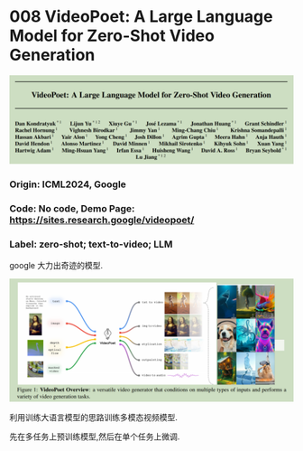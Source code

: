 # 008 VideoPoet: A Large Language Model for Zero-Shot Video Generation

![img](res/008/008-1.PNG)  

### Origin: ICML2024, Google
### Code: No code, Demo Page: https://sites.research.google/videopoet/
### Label: zero-shot; text-to-video; LLM

google 大力出奇迹的模型.  

![img](res/008/008-2.PNG)  

利用训练大语言模型的思路训练多模态视频模型.  

先在多任务上预训练模型,然后在单个任务上微调.  